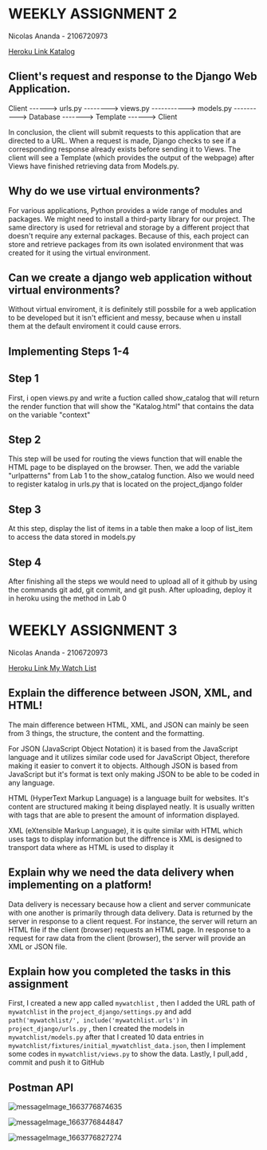 # WEEKLY ASSIGNMENT 2

Nicolas Ananda - 2106720973

[Heroku Link Katalog](https://weeklyassignment2.herokuapp.com/katalog/)

## Client's request and response to the Django Web Application.

Client ------> urls.py --------> views.py -----------> models.py ----------> Database -------> Template ------> Client


In conclusion, the client will submit requests to this application that are directed to a URL. When a request is made, Django checks to see if a corresponding response already exists before sending it to Views. The client will see a Template (which provides the output of the webpage) after Views have finished retrieving data from Models.py.

## Why do we use virtual environments?

For various applications, Python provides a wide range of modules and packages. We might need to install a third-party library for our project. The same directory is used for retrieval and storage by a different project that doesn't require any external packages. Because of this, each project can store and retrieve packages from its own isolated environment that was created for it using the virtual environment.

## Can we create a django web application without virtual environments?
Without virtual enviroment, it is definitely still possbile for a web application to be developed but it isn't efficient and messy, because when u install them at the default enviroment it could cause errors.

## Implementing Steps 1-4
## Step 1
First, i open views.py and write a fuction called show_catalog that will return the render function that will show the "Katalog.html" that contains the data on the variable "context"
## Step 2
This step will be used for routing the views function that will enable the HTML page to be displayed on the browser. Then, we add the variable "urlpatterns" from Lab 1 to the show_catalog function. Also we would need to register katalog in urls.py that is located on the project_django folder
## Step 3
At this step, display the list of items in a table then make a loop of list_item to access the data stored in models.py
## Step 4
After finishing all the steps we would need to upload all of it github by using the commands git add, git commit, and git push. After uploading, deploy it in heroku using the method in Lab 0


# WEEKLY ASSIGNMENT 3

Nicolas Ananda - 2106720973

[Heroku Link My Watch List](https://weeklyassignment2.herokuapp.com/mywatchlist/)

## Explain the difference between JSON, XML, and HTML!

The main difference between HTML, XML, and JSON can mainly be seen from 3 things, the structure, the content and the formatting. 

For JSON (JavaScript Object Notation) it is based from the JavaScript language and it utilizes similar code used for JavaScript Object, therefore making it easier to convert it to objects. Although JSON is based from JavaScript but it's format is text only making JSON to be able to be coded in any language.

HTML (HyperText Markup Language) is a language built for websites. It's content are structured making it being displayed neatly. It is usually written with tags that are able to present the amount of information displayed.


XML (eXtensible Markup Language), it is quite similar with HTML which uses tags to display information but the diffrence is XML is designed to transport data where as HTML is used to display it

## Explain why we need the data delivery when implementing on a platform!

Data delivery is necessary because how a client and server communicate with one another is primarily through data delivery. Data is returned by the server in response to a client request. For instance, the server will return an HTML file if the client (browser) requests an HTML page. In response to a request for raw data from the client (browser), the server will provide an XML or JSON file.

## Explain how you completed the tasks in this assignment

First, I created a new app called `mywatchlist` , then I added the URL path of `mywatchlist` in the `project_django/settings.py` and add `path('mywatchlist/', include('mywatchlist.urls')` in `project_django/urls.py` , then I created the models in `mywatchlist/models.py` after that I created 10 data entries in `mywatchlist/fixtures/initial_mywatchlist_data.json`, then I implement some codes in `mywatchlist/views.py` to show the data. Lastly, I pull,add , commit and push it to GitHub

## Postman API
![messageImage_1663776874635](https://user-images.githubusercontent.com/112491776/191635422-75f7d00e-3878-4fdf-90d4-fb49ee46aa39.jpg)

![messageImage_1663776844847](https://user-images.githubusercontent.com/112491776/191635536-9986508a-2a05-4114-b5fc-468b8796586a.jpg)

![messageImage_1663776827274](https://user-images.githubusercontent.com/112491776/191635544-74b70041-1a93-45d4-a3bf-b06a05066705.jpg)

